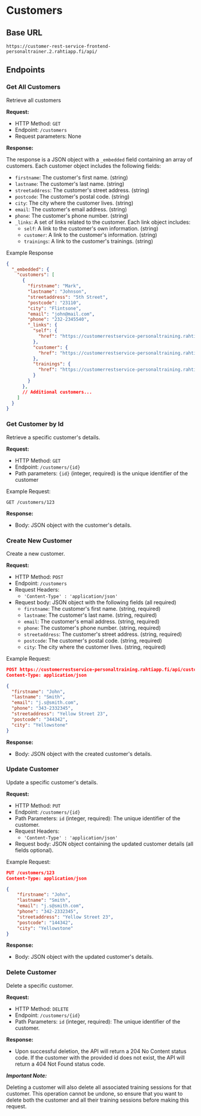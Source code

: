 # Customers

## Base URL
```
https://customer-rest-service-frontend-personaltrainer.2.rahtiapp.fi/api/
```
## Endpoints

### Get All Customers
Retrieve all customers

**Request:**

- HTTP Method: `GET`
- Endpoint: `/customers`
- Request parameters: None

**Response:**

The response is a JSON object with a `_embedded` field containing an array of customers. Each customer object includes the following fields:

- `firstname`: The customer's first name. (string)
- `lastname`: The customer's last name. (string)
- `streetaddress`: The customer's street address. (string)
- `postcode`: The customer's postal code. (string)
- `city`: The city where the customer lives. (string)
- `email`: The customer's email address. (string)
- `phone`: The customer's phone number. (string)
- `_links`: A set of links related to the customer. Each link object includes:
    - `self`: A link to the customer's own information. (string)
    - `customer`: A link to the customer's information. (string)
    - `trainings`: A link to the customer's trainings. (string)

Example Response
```json
{
  "_embedded": {
    "customers": [
      {
        "firstname": "Mark",
        "lastname": "Johnson",
        "streetaddress": "5th Street",
        "postcode": "23110",
        "city": "Flintsone",
        "email": "john@mail.com",
        "phone": "232-2345540",
        "_links": {
          "self": {
            "href": "https://customerrestservice-personaltraining.rahtiapp.fi/api/customers/1002"
          },
          "customer": {
            "href": "https://customerrestservice-personaltraining.rahtiapp.fi/api/customers/1002"
          },
          "trainings": {
            "href": "https://customerrestservice-personaltraining.rahtiapp.fi/api/customers/1002/trainings"
          }
        }
      },
      // Additional customers...
    ]
  }
}
```

### Get Customer by Id
Retrieve a specific customer's details.

**Request:**

- HTTP Method: `GET`
- Endpoint: `/customers/{id}`
- Path parameters: `{id}` (integer, required) is the unique identifier of the customer

Example Request:
```
GET /customers/123
```
**Response:**

- Body: JSON object with the customer's details.

### Create New Customer
Create a new customer.

**Request:**

- HTTP Method: `POST`
- Endpoint: `/customers`
- Request Headers:
    - `'Content-Type' : 'application/json'`
- Request body: JSON object with the following fields (all required)
    - `firstname`: The customer's first name. (string, required)
    - `lastname`: The customer's last name. (string, required)
    - `email`: The customer's email address. (string, required)
    - `phone`: The customer's phone number. (string, required)
    - `streetaddress`: The customer's street address. (string, required)
    - `postcode`: The customer's postal code. (string, required)
    - `city`: The city where the customer lives. (string, required)

Example Request:
```json
POST https://customerrestservice-personaltraining.rahtiapp.fi/api/customers
Content-Type: application/json

{
  "firstname": "John",
  "lastname": "Smith",
  "email": "j.s@smith.com",
  "phone": "343-2332345",
  "streetaddress": "Yellow Street 23",
  "postcode": "344342",
  "city": "Yellowstone"
}
```

**Response:**

- Body: JSON object with the created customer's details.

### Update Customer

Update a specific customer's details.

**Request:**

- HTTP Method: `PUT`
- Endpoint: `/customers/{id}`
- Path Parameters: `id` (integer, required): The unique identifier of the customer.
- Request Headers:
    - `'Content-Type' : 'application/json'`
- Request body: JSON object containing the updated customer details (all fields optional).

Example Request:
```json
PUT /customers/123
Content-Type: application/json

{
    "firstname": "John",
    "lastname": "Smith",
    "email": "j.s@smith.com",
    "phone": "342-2332345",
    "streetaddress": "Yellow Street 23",
    "postcode": "144342",
    "city": "Yellowstone"
}
```
**Response:**

- Body: JSON object with the updated customer's details.

### Delete Customer

Delete a specific customer.

**Request:**

- HTTP Method: `DELETE`
- Endpoint: `/customers/{id}`
- Path Parameters: `id` (integer, required): The unique identifier of the customer.

**Response:**

- Upon successful deletion, the API will return a 204 No Content status code. If the customer with the provided id does not exist, the API will return a 404 Not Found status code.

***Important Note:***

Deleting a customer will also delete all associated training sessions for that customer. This operation cannot be undone, so ensure that you want to delete both the customer and all their training sessions before making this request.

